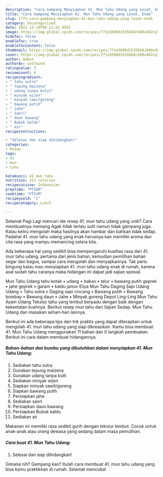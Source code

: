 ```yaml
---
description: "Cara Gampang Menyiapkan 41. Mun Tahu Udang yang Lezat, Enak"
title: "Cara Gampang Menyiapkan 41. Mun Tahu Udang yang Lezat, Enak"
slug: 1772-cara-gampang-menyiapkan-41-mun-tahu-udang-yang-lezat-enak
category: Uncategorized
date: 2022-12-19T06:11:53.955Z
image: https://img-global.cpcdn.com/recipes/771e5690d1535bb8/680x482cq70/41-mun-tahu-udang-foto-resep-utama.jpg
hideToc: false
enableToc: true
enableTocContent: false
thumbnail: https://img-global.cpcdn.com/recipes/771e5690d1535bb8/680x482cq70/41-mun-tahu-udang-foto-resep-utama.jpg
cover: https://img-global.cpcdn.com/recipes/771e5690d1535bb8/680x482cq70/41-mun-tahu-udang-foto-resep-utama.jpg
author: Admin
authorAv: notfound
ratingvalue: 3
reviewcount: 4
recipeingredient:
- " tahu sutra"
- " tepung maizena"
- " udang tanpa kulit"
- " minyak wijen"
- " minyak sawitgoreng"
- " bawang putih"
- " jahe"
- " saori"
- " daun bawang"
- " Bubuk kaldu"
- " air"
recipeinstructions:

- "Selesai dan siap dihidangkan!"
categories:
- Resep
tags:
- 41
- mun
- tahu

katakunci: 41 mun tahu 
nutrition: 211 calories
recipecuisine: Indonesian
preptime: "PT16M"
cooktime: "PT51M"
recipeyield: "1"
recipecategory: Lunch

---
```



Selamat Pagi Lagi mencari ide resep 41. mun tahu udang yang unik? Cara membuatnya memang Agak tidak terlalu sulit namun tidak gampang juga. Kalau keliru mengolah maka hasilnya akan hambar dan bahkan tidak sedap. Padahal 41. mun tahu udang yang enak harusnya kan memiliki aroma dan cita rasa yang mampu memancing selera kita.


Ada beberapa hal yang sedikit bisa mempengaruhi kualitas rasa dari 41. mun tahu udang, pertama dari jenis bahan, kemudian pemilihan bahan segar dan bagus, sampai cara mengolah dan menyajikannya. Tak perlu bingung kalau mau menyiapkan 41. mun tahu udang enak di rumah, karena asal sudah tahu caranya maka hidangan ini dapat jadi sajian spesial.

Mun Tahu Udang tahu kotak • udang • bakso • telur • bawang putih geprek • jahe geprek • garam • kaldu jamur Eliya Mun Tahu Daging Sapi Udang Udang • Tahu sutra • Daging sapi cincang • Bawang putih • Bawang bombay • Bawang daun • Jahe • Minyak goreng Depot Ling-Ling Mun Tahu Ayam Udang Tekstur tahu yang lembut berpadu dengan baik dengan kekentalan kuahnya. Berikut resep mun tahu dari Sajian Sedap. Mun Tahu Udang dan masakan sehari-hari lainnya.


Berikut ini ada beberapa tips dan trik praktis yang dapat diterapkan untuk mengolah 41. mun tahu udang yang siap dikreasikan. Kamu bisa membuat 41. Mun Tahu Udang menggunakan 11 bahan dan 0 langkah pembuatan. Berikut ini cara dalam membuat hidangannya.

<!--inarticleads1-->

##### Bahan-bahan dan bumbu yang dibutuhkan dalam menyiapkan 41. Mun Tahu Udang:

1. Sediakan  tahu sutra
1. Gunakan  tepung maizena
1. Gunakan  udang tanpa kulit
1. Sediakan  minyak wijen
1. Siapkan  minyak sawit/goreng
1. Siapkan  bawang putih
1. Persiapkan  jahe
1. Sediakan  saori
1. Persiapkan  daun bawang
1. Persiapkan  Bubuk kaldu
1. Sediakan  air


Makanan ini memiliki rasa sedikit gurih dengan tekstur lembut. Cocok untuk anak-anak atau orang dewasa yang sedang dalam masa pemulihan. 

<!--inarticleads2-->

##### Cara buat 41. Mun Tahu Udang:


1. Selesai dan siap dihidangkan!



Gimana nih? Gampang kan? Itulah cara membuat 41. mun tahu udang yang bisa kamu praktikkan di rumah. Selamat mencoba!
